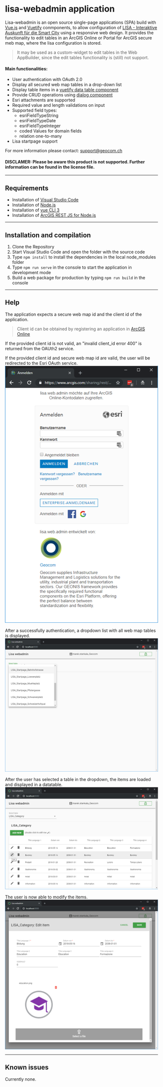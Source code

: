 # lisa-webadmin application

Lisa-webadmin is an open source single-page applications (SPA) build with [Vue.js](https://vuejs.org) and [Vuetify](https://vuetifyjs.com) conmponents, to allow configuration of [LISA - Interaktive Auskunft für die Smart City](https://geocom.ch/de-ch/search?q=lisa) using a responsive web design.
It provides the functionality to edit tables in an ArcGIS Online or Portal for ArcGIS secure meb map, where the lisa configuration is stored.

> It may be used as a custom-widget to edit tables in the Web AppBuilder, since the edit tables functionality is (still) not support.

#### Main functionalities:
- User authentication with OAuth 2.0
- Display all secured web map tables in a drop-down list
- Display table items in a [vuetify data table component](https://vuetifyjs.com/en/components/data-tables)
- Provide CRUD operations using [dialog component](https://vuetifyjs.com/en/components/dialogs)
- Esri attachments are supported
- Required value and length validations on input
- Supported field types:
  - esriFieldTypeString
  - esriFieldTypeDate
  - esriFieldTypeInteger
  - coded Values for domain fields
  - relation one-to-many
- Lisa startpage support 

For more information please contact: support@geocom.ch 

#### DISCLAMER: Please be aware this product is not supported. Further information can be found in the license file.

------
## Requirements

* Installation of [Visual Studio Code](https://code.visualstudio.com)
* Installation of [Node.js](https://nodejs.org)
* Installation of [vue CLI 3](https://cli.vuejs.org)
* Installation of [ArcGIS REST JS for Node.js](https://esri.github.io/arcgis-rest-js/api/)

------
## Installation and compilation

1. Clone the Repository
2. Start Visual Studio Code and open the folder with the source code
4. Type ```npm install``` to install the dependencies in the local node_modules folder
3. Type ```npm run serve``` in the console to start the application in development mode
4. Build a web package for production by typing ```npm run build``` in the console

------
## Help

The application expects a secure web map id and the client id of the application. 
> Client id can be obtained by registering an application in [ArcGIS Online](http://doc.arcgis.com/en/arcgis-online/share-maps/add-items.htm#ESRI_SECTION1_0D1B620254F745AE84F394289F8AF44B)

If the provided client id is not valid, an "invalid client_id error 400" is returned from the OAUth2 service.

If the provided client id and secure web map id are valid, the user will be redirected to the Esri OAuth service.
![](https://github.com/geocom-gis/lisa-webadmin/blob/master/lisa-esri-oauth2.png)

After a successfully authentication, a dropdown list with all web map tables is displayed.
![](https://github.com/geocom-gis/lisa-webadmin/blob/master/lisa-tableselect.png)

After the user has selected a table in the dropdown, the items are loaded and displayed in a datatable.
![](https://github.com/geocom-gis/lisa-webadmin/blob/master/lisa-datatable.png)

The user is now able to modify the items.
![](https://github.com/geocom-gis/lisa-webadmin/blob/master/lisa-editform.png)

------
## Known issues

Currently none.
